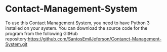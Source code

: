 # Contact-Management-System
To use this Contact Management System, you need to have Python 3 installed on your system.
You can download the source code for the program from the following GitHub repository:https://github.com/SantosEmilJeferson/Contanct-Management-System.git
